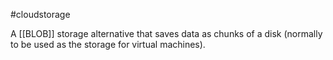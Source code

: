 #cloudstorage

A [[BLOB]] storage alternative that saves data as chunks of a disk (normally to be used as the storage for virtual machines).